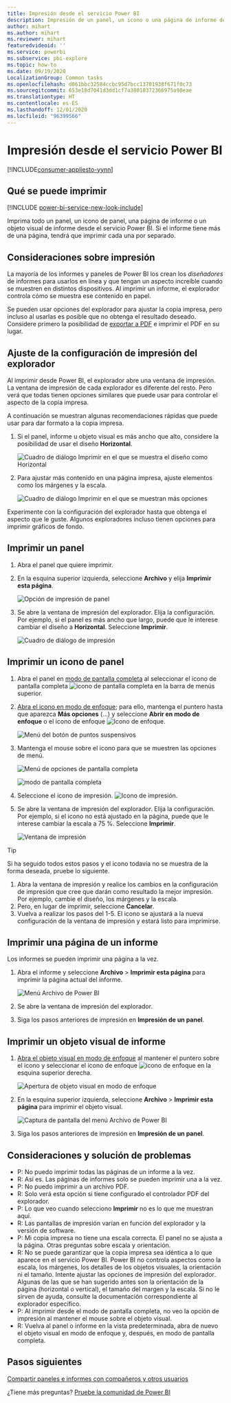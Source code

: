 ```yaml
---
title: Impresión desde el servicio Power BI
description: Impresión de un panel, un icono o una página de informe desde el servicio Power BI.
author: mihart
ms.author: mihart
ms.reviewer: mihart
featuredvideoid: ''
ms.service: powerbi
ms.subservice: pbi-explore
ms.topic: how-to
ms.date: 09/19/2020
LocalizationGroup: Common tasks
ms.openlocfilehash: d861bbc32584ccbc95d7bcc13701938f671f0c73
ms.sourcegitcommit: 653e18d7041d3dd1cf7a38010372366975a98eae
ms.translationtype: HT
ms.contentlocale: es-ES
ms.lasthandoff: 12/01/2020
ms.locfileid: "96399566"
---
```

# <a name="printing-from-the-power-bi-service"></a>Impresión desde el servicio Power BI

[!INCLUDE[consumer-appliesto-yynn](../includes/consumer-appliesto-yynn.md)]
## <a name="what-can-be-printed"></a>Qué se puede imprimir
[!INCLUDE [power-bi-service-new-look-include](../includes/power-bi-service-new-look-include.md)]

Imprima todo un panel, un icono de panel, una página de informe o un objeto visual de informe desde el servicio Power BI. Si el informe tiene más de una página, tendrá que imprimir cada una por separado. 

## <a name="printing-considerations"></a>Consideraciones sobre impresión

La mayoría de los informes y paneles de Power BI los crean los *diseñadores* de informes para usarlos en línea y que tengan un aspecto increíble cuando se muestren en distintos dispositivos. Al imprimir un informe, el explorador controla cómo se muestra ese contenido en papel. 

Se pueden usar opciones del explorador para ajustar la copia impresa, pero incluso al usarlas es posible que no obtenga el resultado deseado. Considere primero la posibilidad de [exportar a PDF](end-user-pdf.md) e imprimir el PDF en su lugar. 

## <a name="adjust-your-browser-print-settings"></a>Ajuste de la configuración de impresión del explorador
Al imprimir desde Power BI, el explorador abre una ventana de impresión. La ventana de impresión de cada explorador es diferente del resto. Pero verá que todas tienen opciones similares que puede usar para controlar el aspecto de la copia impresa. 

A continuación se muestran algunas recomendaciones rápidas que puede usar para dar formato a la copia impresa.

   > 
1. Si el panel, informe u objeto visual es más ancho que alto, considere la posibilidad de usar el diseño **Horizontal**. 

   ![Cuadro de diálogo Imprimir en el que se muestra el diseño como Horizontal](./media/end-user-print/power-bi-landscape-layout.png)

2. Para ajustar más contenido en una página impresa, ajuste elementos como los márgenes y la escala. 

    ![Cuadro de diálogo Imprimir en el que se muestran más opciones](./media/end-user-print/power-bi-margins.png)

Experimente con la configuración del explorador hasta que obtenga el aspecto que le guste. Algunos exploradores incluso tienen opciones para imprimir gráficos de fondo. 

## <a name="print-a-dashboard"></a>Imprimir un panel
1. Abra el panel que quiere imprimir.
2. En la esquina superior izquierda, seleccione **Archivo** y elija **Imprimir esta página**.
   
    ![Opción de impresión de panel](./media/end-user-print/power-bi-dashboard-print-options.png)

3. Se abre la ventana de impresión del explorador. Elija la configuración. Por ejemplo, si el panel es más ancho que largo, puede que le interese cambiar el diseño a **Horizontal**. Seleccione **Imprimir**.
   
    ![Cuadro de diálogo de impresión](./media/end-user-print/power-bi-print-dash.png)

## <a name="print-a-dashboard-tile"></a>Imprimir un icono de panel
1. Abra el panel en [modo de pantalla completa](end-user-focus.md) al seleccionar el icono de pantalla completa ![icono de pantalla completa](./media/end-user-print/power-bi-full-screen.png) en la barra de menús superior.

3. [Abra el icono en modo de enfoque](end-user-focus.md); para ello, mantenga el puntero hasta que aparezca **Más opciones** (...) y seleccione **Abrir en modo de enfoque** o el icono de enfoque ![Icono de enfoque](./media/end-user-print/power-bi-focus-icon.png).
   
    ![Menú del botón de puntos suspensivos](./media/end-user-print/power-bi-focus-tile.png)

4. Mantenga el mouse sobre el icono para que se muestren las opciones de menú.
   
    ![Menú de opciones de pantalla completa](./media/end-user-print/power-bi-menu-option.png)

    ![modo de pantalla completa](./media/end-user-print/power-bi-focus.png)

4. Seleccione el icono de impresión. ![Icono de impresión](./media/end-user-print/print-icon.png).     

5. Se abre la ventana de impresión del explorador. Elija la configuración. Por ejemplo, si el icono no está ajustado en la página, puede que le interese cambiar la escala a 75 %. Seleccione **Imprimir**.

    ![Ventana de impresión](./media/end-user-print/power-bi-scale.png) 

> [!TIP]
> Si ha seguido todos estos pasos y el icono todavía no se muestra de la forma deseada, pruebe lo siguiente.
> 1. Abra la ventana de impresión y realice los cambios en la configuración de impresión que cree que darán como resultado la mejor impresión. Por ejemplo, cambie el diseño, los márgenes y la escala. 
> 2. Pero, en lugar de imprimir, seleccione **Cancelar**. 
> 3. Vuelva a realizar los pasos del 1-5. El icono se ajustará a la nueva configuración de la ventana de impresión y estará listo para imprimirse.

## <a name="print-a-report-page"></a>Imprimir una página de un informe
Los informes se pueden imprimir una página a la vez.

1. Abra el informe y seleccione **Archivo** > **Imprimir esta página** para imprimir la página actual del informe.
   
    ![Menú Archivo de Power BI](./media/end-user-print/power-bi-print-report.png)
2. Se abre la ventana de impresión del explorador.

3. Siga los pasos anteriores de impresión en **Impresión de un panel**.
   


## <a name="print-a-report-visual"></a>Imprimir un objeto visual de informe
1. [Abra el objeto visual en modo de enfoque](end-user-focus.md) al mantener el puntero sobre el icono y seleccionar el icono de enfoque ![icono de enfoque](./media/end-user-print/power-bi-focus-icon.png) en la esquina superior derecha.


    ![Apertura de objeto visual en modo de enfoque](./media/end-user-print/power-bi-visual-focus.png)

2. En la esquina superior izquierda, seleccione **Archivo** > **Imprimir esta página** para imprimir el objeto visual.

    ![Captura de pantalla del menú Archivo de Power BI](./media/end-user-print/power-bi-visual-print.png)


3. Siga los pasos anteriores de impresión en **Impresión de un panel**.

## <a name="considerations-and-troubleshooting"></a>Consideraciones y solución de problemas

* P: No puedo imprimir todas las páginas de un informe a la vez.    
* R: Así es. Las páginas de informes solo se pueden imprimir una a la vez.
* P: No puedo imprimir a un archivo PDF.    
* R: Solo verá esta opción si tiene configurado el controlador PDF del explorador.    
* P: Lo que veo cuando selecciono **Imprimir** no es lo que me muestran aquí.    
* R: Las pantallas de impresión varían en función del explorador y la versión de software.
* P: Mi copia impresa no tiene una escala correcta.  El panel no se ajusta a la página. Otras preguntas sobre escala y orientación.    
* R: No se puede garantizar que la copia impresa sea idéntica a lo que aparece en el servicio Power BI. Power BI no controla aspectos como la escala, los márgenes, los detalles de los objetos visuales, la orientación ni el tamaño. Intente ajustar las opciones de impresión del explorador. Algunas de las que se han sugerido antes son la orientación de la página (horizontal o vertical), el tamaño del margen y la escala. Si no le sirven de ayuda, consulte la documentación correspondiente al explorador específico.      
* P: Al imprimir desde el modo de pantalla completa, no veo la opción de impresión al mantener el mouse sobre el objeto visual.   
* R: Vuelva al panel o informe en la vista predeterminada, abra de nuevo el objeto visual en modo de enfoque y, después, en modo de pantalla completa. 

## <a name="next-steps"></a>Pasos siguientes
[Compartir paneles e informes con compañeros y otros usuarios](../collaborate-share/service-share-dashboards.md)

¿Tiene más preguntas? [Pruebe la comunidad de Power BI](https://community.powerbi.com/)
